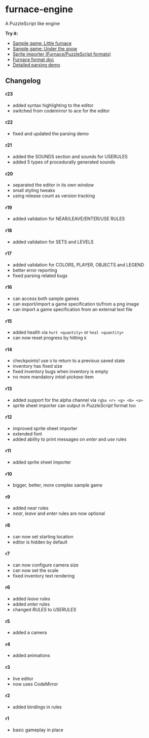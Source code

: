 furnace-engine
==============

A PuzzleScript like engine

**Try it:**

* [Sample game: Little furnace](http://adrianton3.github.io/furnace-engine/src/index.html?sample=little-furnace)
* [Sample game: Under the snow](http://adrianton3.github.io/furnace-engine/src/index.html?sample=under-the-snow)
* [Sprite importer (Furnace/PuzzleScript formats)](http://adrianton3.github.io/furnace-engine/src/conv.html)
* [Furnace format doc](https://github.com/adrianton3/furnace-engine/tree/master/doc/SPEC.md)
* [Detailed parsing demo](http://adrianton3.github.io/furnace-engine/src/parser.html)

Changelog
---------

#### r23
 + added syntax highlighting to the editor
 + switched from codemirror to ace for the editor

#### r22
 + fixed and updated the parsing demo

#### r21
 + added the SOUNDS section and sounds for USERULES
 + added 5 types of procedurally generated sounds

#### r20
 + separated the editor in its own window
 + small styling tweaks
 + using release count as version tracking

#### r19
 + added validation for NEAR/LEAVE/ENTER/USE RULES

#### r18
 + added validation for SETS and LEVELS

#### r17
 + added validation for COLORS, PLAYER, OBJECTS and LEGEND
 + better error reporting
 + fixed parsing related bugs

#### r16
 + can access both sample games
 + can export/import a game specification to/from a png image
 + can import a game specification from an external text file

#### r15
 + added health via `hurt <quantity>` or `heal <quantity>`
 + can now reset progress by hitting `K`

#### r14
 + checkpoints! use `U` to return to a previous saved state
 + inventory has fixed size
 + fixed inventory bugs when inventory is empty
 + no more mandatory *intial-pickaxe* item

#### r13
 + added support for the alpha channel via `rgba <r> <g> <b> <a>`
 + sprite sheet importer can output in *PuzzleScript* format too

#### r12
 + improved sprite sheet importer
 + extended font
 + added ability to print messages on *enter* and *use* rules

#### r11
 + added sprite sheet importer

#### r10
 + bigger, better, more complex sample game

#### r9
 + added *near* rules
 + *near*, *leave* and *enter* rules are now optional

#### r8
 + can now set starting location
 + editor is hidden by default

#### r7
 + can now configure camera size
 + can now set the scale
 + fixed inventory text rendering

#### r6
 + added *leave* rules
 + added *enter* rules
 + changed *RULES* to *USERULES*

#### r5
 + added a camera

#### r4
 + added animations

#### r3
 + live editor
 + now uses CodeMirror

#### r2
 + added bindings in rules

#### r1
 + basic gameplay in place
